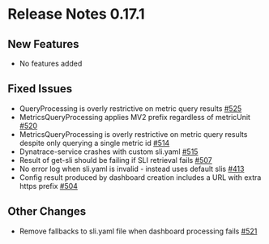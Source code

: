 # Release Notes 0.17.1

## New Features

-  No features added

## Fixed Issues

-  QueryProcessing is overly restrictive on metric query results [#525](https://github.com/keptn-contrib/dynatrace-service/issues/525)  
-  MetricsQueryProcessing applies MV2 prefix regardless of metricUnit [#520](https://github.com/keptn-contrib/dynatrace-service/issues/520) 
-  MetricsQueryProcessing is overly restrictive on metric query results despite only querying a single metric id [#514](https://github.com/keptn-contrib/dynatrace-service/issues/514)
-  Dynatrace-service crashes with custom sli.yaml [#515](https://github.com/keptn-contrib/dynatrace-service/issues/515) 
-  Result of get-sli should be failing if SLI retrieval fails [#507](https://github.com/keptn-contrib/dynatrace-service/issues/507) 
-  No error log when sli.yaml is invalid - instead uses default slis [#413](https://github.com/keptn-contrib/dynatrace-service/issues/413) 
-  Config result produced by dashboard creation includes a URL with extra https prefix [#504](https://github.com/keptn-contrib/dynatrace-service/issues/504) 

## Other Changes

-  Remove fallbacks to sli.yaml file when dashboard processing fails [#521](https://github.com/keptn-contrib/dynatrace-service/pull/521) 